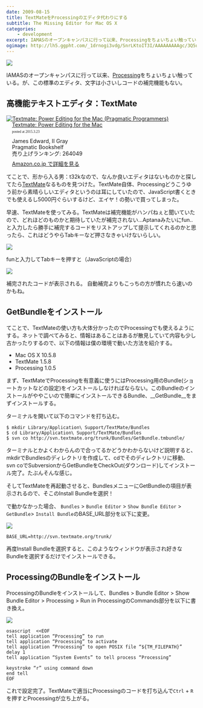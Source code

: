 ```yaml
---
date: 2009-08-15
title: TextMateをProcessingのエディタ代わりにする
subtitle: The Missing Editor for Mac OS X
categories: 
    - development
excerpt: IAMASのオープンキャンパスに行って以来、Processingをちょいちょい触っている。が、この標準のエディタ、文字は小さいしコードの補完機能もない。
ogimage: http://lh5.ggpht.com/_1drnogi3vdg/SnrLKtoIT3I/AAAAAAAAAgc/3Q5un_J7fSU/pt.png
---
```


![](http://lh5.ggpht.com/_1drnogi3vdg/SnrLKtoIT3I/AAAAAAAAAgc/3Q5un_J7fSU/pt.png)

IAMASのオープンキャンパスに行って以来、[Processing](https://processing.org/)をちょいちょい触っている。が、この標準のエディタ、文字は小さいしコードの補完機能もない。

## 高機能テキストエディタ：TextMate

<div class="azlink-box"><div class="azlink-image" style="float:left"><a href="http://www.amazon.co.jp/exec/obidos/ASIN/097873923X/warikiru-22/" name="azlinklink" target="_blank"><img src="http://ecx.images-amazon.com/images/I/41hpiWi3FxL._SL160_.jpg" alt="Textmate: Power Editing for the Mac (Pragmatic Programmers)" style="border:none" /></a></div><div class="azlink-info" style="float:left;margin-left:15px;line-height:120%"><div class="azlink-name" style="margin-bottom:10px;line-height:120%"><a href="http://www.amazon.co.jp/exec/obidos/ASIN/097873923X/warikiru-22/" name="azlinklink" target="_blank">Textmate: Power Editing for the Mac</a><div class="azlink-powered-date" style="font-size:7pt;margin-top:5px;font-family:verdana;line-height:120%">posted at 2015.3.23</div></div><div class="azlink-detail">James Edward, II Gray<br />Pragmatic Bookshelf<br />売り上げランキング: 264049<br /></div><div class="azlink-review" style="margin-top:10px;margin-bottom:10px"></div><div class="azlink-link" style="margin-top:5px"><a href="http://www.amazon.co.jp/exec/obidos/ASIN/097873923X/warikiru-22/" target="_blank">Amazon.co.jp で詳細を見る</a></div></div><div class="azlink-footer" style="clear:left"></div></div>

てことで、形から入る男：t32kなので、なんか良いエディタはないものかと探してたら[TextMate](https://macromates.com/)なるものを見つけた。TextMate自体、Processingどうこうゆう前から素晴らしいエディタというのは耳にしていたので、JavaScript書くときでも使えるし5000円ぐらいするけど、エイヤ！の勢いで買ってしまった。

早速、TextMateを使ってみる。TextMateは補完機能がハンパねぇと聞いていたので、どれほどのものかと期待していたが補完されない...Aptanaみたいにfun..と入力したら勝手に補完するコードをリストアップして提示してくれるのかと思ったら、これはどうやらTabキーなど押さなきゃいけないらしい。

![](http://lh6.ggpht.com/_1drnogi3vdg/Sn6SuzlosVI/AAAAAAAAAgk/uAjYAKfhJU0/t1.png9)

funと入力してTabキーを押すと（JavaScriptの場合）

![](http://lh5.ggpht.com/_1drnogi3vdg/Sn6SvKAOAsI/AAAAAAAAAgo/wUsO7qFc1jA/t2.png)

補完されたコードが表示される。 自動補完よりもこっちの方が慣れたら速いのかもね。


## GetBundleをインストール

てことで、TextMateの使い方も大体分かったのでProcessingでも使えるようにする。ネットで調べてみると、情報はあることはあるが散見していて内容も少し古かったりするので、以下の情報は僕の環境で動いた方法を紹介する。

+ Mac OS X 10.5.8
+ TextMate 1.5.8
+ Processing 1.0.5

まず、TextMateでProcessingを有意義に使うにはProcessing用のBundle(ショートカットなどの設定)をインストールしなければならない。このBundleのインストールがややこいので簡単にインストールできるBundle、__GetBundle__をまずインストールする。

ターミナルを開いて以下のコマンドを打ち込む。

```shell
$ mkdir Library/Application\ Support/TextMate/Bundles
$ cd Library/Application\ Support/TextMate/Bundles
$ svn co http://svn.textmate.org/trunk/Bundles/GetBundle.tmbundle/
```

ターミナルとかよくわからんので合ってるかどうかわからないけど説明すると、mkdirでBundlesのディレクトリを作成して、cdでそのディレクトリに移動、svn coでSubversionからGetBundleをCheckOut(ダウンロード)してインストール完了。たぶんそんな感じ。

そしてTextMateを再起動させると、BundlesメニューにGetBundleの項目が表示されるので、そこのInstall Bundleを選択！

で動かなかった場合、 `Bundles` > `Bundle Editor` > `Show Bundle Editor` > `GetBundle`> `Install Bundle`のBASE_URL部分を以下に変更。

![](http://lh4.ggpht.com/_1drnogi3vdg/SoWQhyEn9XI/AAAAAAAAAgw/IIk_x0lpycU/base.png)

```
BASE_URL=http://svn.textmate.org/trunk/
```

再度Install Bundleを選択すると、このようなウィンドウが表示され好きなBundleを選択するだけでインストールできる。 

## ProcessingのBundleをインストール

ProcessingのBundleをインストールして、Bundles > Bundle Editor > Show Bundle Editor > Processing > Run in ProcessingのCommands部分を以下に書き換え。

![](http://lh5.ggpht.com/_1drnogi3vdg/SoWQhx3IxtI/AAAAAAAAAg4/hEepORHoY7w/pro.png)

```
osascript  <<EOF
tell application “Processing” to run
tell application “Processing” to activate
tell application “Processing” to open POSIX file “${TM_FILEPATH}”
delay 1
tell application “System Events” to tell process “Processing”

keystroke “r” using command down
end tell
EOF
```

これで設定完了。TextMateで適当にProcessingのコードを打ち込んで`Ctrl` + `R`を押すとProcessingが立ち上がる。